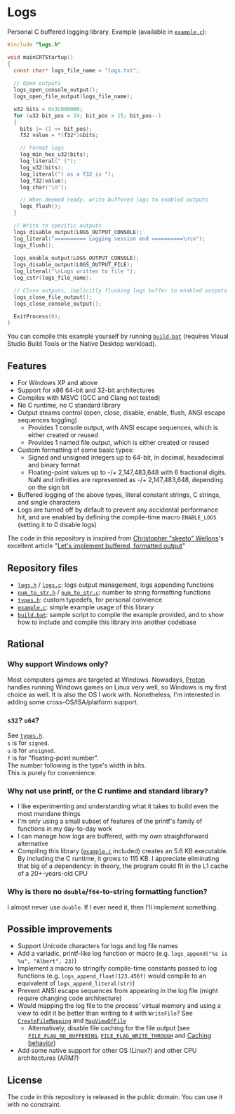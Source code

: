 # Logs
Personal C buffered logging library. Example (available in [`example.c`](example.c)):
```C
#include "logs.h"

void mainCRTStartup()
{
  const char* logs_file_name = "logs.txt";
  
  // Open outputs
  logs_open_console_output();
  logs_open_file_output(logs_file_name);

  u32 bits = 0x3C000000;
  for (u32 bit_pos = 24; bit_pos > 15; bit_pos--)
  {
    bits |= (1 << bit_pos);
    f32 value = *(f32*)&bits;

    // Format logs
    log_min_hex_u32(bits);
    log_literal(" (");
    log_u32(bits);
    log_literal(") as a f32 is ");
    log_f32(value);
    log_char('\n');

    // When deemed ready, write buffered logs to enabled outputs
    logs_flush();
  }

  // Write to specific outputs
  logs_disable_output(LOGS_OUTPUT_CONSOLE);
  log_literal("========== Logging session end ==========\n\n");
  logs_flush();
  
  logs_enable_output(LOGS_OUTPUT_CONSOLE);
  logs_disable_output(LOGS_OUTPUT_FILE);
  log_literal("\nLogs written to file ");
  log_cstr(logs_file_name);

  // Close outputs, implicitly flushing logs buffer to enabled outputs
  logs_close_file_output();
  logs_close_console_output();

  ExitProcess(0);
}
```

You can compile this example yourself by running [`build.bat`](build.bat) (requires Visual Studio
Build Tools or the Native Desktop workload).

## Features
- For Windows XP and above
- Support for x86 64-bit and 32-bit architectures
- Compiles with MSVC (GCC and Clang not tested)
- No C runtime, no C standard library
- Output steams control (open, close, disable, enable, flush, ANSI escape sequences toggling)
  - Provides 1 console output, with ANSI escape sequences, which is either created or reused
  - Provides 1 named file output, which is either created or reused
- Custom formatting of some basic types:
  - Signed and unsigned integers up to 64-bit, in decimal, hexadecimal and binary format
  - Floating-point values up to -/+ 2,147,483,648 with 6 fractional digits.
    NaN and infinities are represented as -/+ 2,147,483,648, depending on the sign bit
- Buffered logging of the above types, literal constant strings, C strings, and single characters
- Logs are turned off by default to prevent any accidental performance hit, and are enabled by
  defining the compile-time macro `ENABLE_LOGS` (setting it to 0 disable logs)

The code in this repository is inspired from
[Christopher "skeeto" Wellons](https://github.com/skeeto)'s excellent article
"[Let's implement buffered, formatted output](https://nullprogram.com/blog/2023/02/13/)"


## Repository files
- [`logs.h`](logs.h) / [`logs.c`](logs.c): logs output management, logs appending functions
- [`num_to_str.h`](num_to_str.h) / [`num_to_str.c`](num_to_str.c): number to string formatting
  functions
- [`types.h`](types.h): custom typedefs, for personal convience
- [`example.c`](example.c): simple example usage of this library
- [`build.bat`](build.bat): sample script to compile the example provided, and to show how to
  include and compile this library into another codebase


## Rational
### Why support Windows only?
Most computers games are targeted at Windows. Nowadays,
[Proton](https://github.com/ValveSoftware/Proton) handles running Windows games on Linux very well,
so Windows is my first choice as well. It is also the OS I work with. Nonetheless, I'm interested
in adding some cross-OS/ISA/platform support.

### `s32`? `u64`?
See [`types.h`](types.h).  
`s` is for `signed`.  
`u` is for `unsigned`.  
`f` is for "floating-point number".  
The number following is the type's width in bits.  
This is purely for convenience.

### Why not use printf, or the C runtime and standard library?
- I like experimenting and understanding what it takes to build even the most mundane things
- I'm only using a small subset of features of the printf's family of functions in my day-to-day work
- I can manage how logs are buffered, with my own straightforward alternative
- Compiling this library ([`example.c`](example.c) included) creates an 5.6 KB executable. By
  including the C runtime, it grows to 115 KB. I appreciate eliminating that big of a dependency:
  in theory, the program could fit in the L1 cache of a 20+-years-old CPU

### Why is there no `double`/`f64`-to-string formatting function?
I almost never use `double`. If I ever need it, then I'll implement something.


## Possible improvements
- Support Unicode characters for logs and log file names
- Add a variadic, printf-like log function or macro (e.g. `logs_append("%s is %u", "Albert", 23)`)
- Implement a macro to stringify compile-time constants passed to log functions
  (e.g. `logs_append_float(123.456f)` would compile to an equivalent of `logs_append_literal(str)`)
- Prevent ANSI escape sequences from appearing in the log file (might require changing code
  architecture)
- Would mapping the log file to the process' virtual memory and using a view to edit it be better
  than writing to it with `WriteFile`? See
  [`CreateFileMapping`](https://learn.microsoft.com/en-us/windows/win32/api/winbase/nf-winbase-createfilemappinga)
  and
  [`MapViewOfFile`](https://learn.microsoft.com/en-us/windows/win32/api/memoryapi/nf-memoryapi-mapviewoffile)
  - Alternatively, disable file caching for the file output (see
  [`FILE_FLAG_NO_BUFFERING`](https://learn.microsoft.com/en-us/windows/win32/api/fileapi/nf-fileapi-createfilea#FILE_FLAG_NO_BUFFERING),
  [`FILE_FLAG_WRITE_THROUGH`](https://learn.microsoft.com/en-us/windows/win32/api/fileapi/nf-fileapi-createfilea#FILE_FLAG_WRITE_THROUGH`)
  and
  [Caching behavior](https://learn.microsoft.com/en-us/windows/win32/api/fileapi/nf-fileapi-createfilea#caching-behavior))
- Add some native support for other OS (Linux?) and other CPU architectures (ARM?)


## License
The code in this repository is released in the public domain. You can use it with no constraint.
